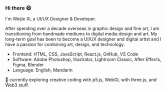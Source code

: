 ### Hi there 😄

I'm Weijie Xi, a UI/UX Designer & Developer.

After spending over a decade overseas in graphic design and fine art, I am transitioning from handmade mediums to digital media design and art. My long-term goal has been to become a UI/UX designer and digital artist and I have a passion for combining art, design, and technology. 

- Frontend: HTML, CSS, JavaScript, React.js, GitHub, VS Code
- Software: Adobe Photoshop, Illustrator, Lightroom Classic, After Effects, Figma, Blender
- Language: English, Mandarin

🌱 currently exploring creative coding with p5.js, WebGL with three.js, and Web3 stuff.


